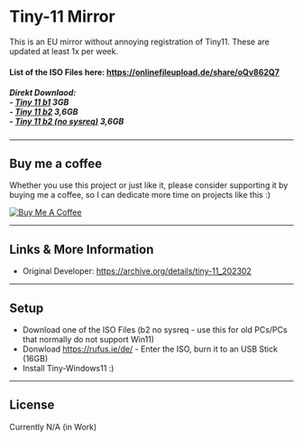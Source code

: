 Tiny-11 Mirror
============
This is an EU mirror without annoying registration of Tiny11.  These are updated at least 1x per week. 

#### List of the ISO Files here: https://onlinefileupload.de/share/oQv862Q7
##### Direkt Downlaod: <br>  - <a href="https://onlinefileupload.de/api/public/dl/oQv862Q7%2Ftiny11%20b1.iso?">Tiny 11 b1</a> 3GB<br> - <a href="https://onlinefileupload.de/api/public/dl/oQv862Q7%2Ftiny11%20b2.iso?">Tiny 11 b2</a> 3,6GB<br> - <a href="https://onlinefileupload.de/api/public/dl/oQv862Q7%2Ftiny11%20b2(no%20sysreq).iso?">Tiny 11 b2 (no sysreq)</a> 3,6GB

---
## Buy me a coffee

Whether you use this project or just like it, please consider supporting it by buying me a coffee, so I can dedicate more time on projects like this :)

<a href="https://www.buymeacoffee.com/itdoggo" target="_blank"><img src="https://www.buymeacoffee.com/assets/img/custom_images/orange_img.png" alt="Buy Me A Coffee" style="height: auto !important;width: auto !important;" ></a>

---

## Links & More Information
- Original Developer: https://archive.org/details/tiny-11_202302

---

## Setup
- Download one of the ISO Files (b2 no sysreq - use this for old PCs/PCs that normally do not support Win11)
- Donwload https://rufus.ie/de/ - Enter the ISO, burn it to an USB Stick (16GB)
- Install Tiny-Windows11 :)

---

## License
Currently N/A (in Work)
